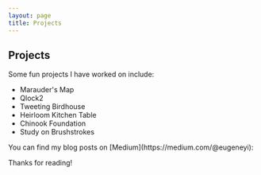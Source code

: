 ```yaml
---
layout: page
title: Projects
---
```


## Projects
<p class="message">
  Some fun projects I have worked on include:
</p>

* Marauder's Map 
* Qlock2 
* Tweeting Birdhouse
* Heirloom Kitchen Table
* Chinook Foundation
* Study on Brushstrokes

<p class="message">
  You can find my blog posts on [Medium](https://medium.com/@eugeneyi):
</p>

Thanks for reading!
